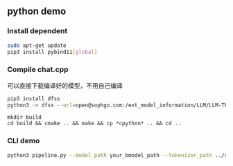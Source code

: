 ## python demo

### Install dependent
```bash
sudo apt-get update
pip3 install pybind11[global]
```

### Compile chat.cpp

可以直接下载编译好的模型，不用自己编译
```bash
pip3 install dfss
python3 -m dfss --url=open@sophgo.com:/ext_model_information/LLM/LLM-TPU/minicpm3-4b_int4_seq512_1dev.bmodel
```

```
mkdir build
cd build && cmake .. && make && cp *cpython* .. && cd ..
```

### CLI demo
```bash
python3 pipeline.py --model_path your_bmodel_path --tokenizer_path ../support/token_config/ --devid 0 --generation_mode greedy
```
